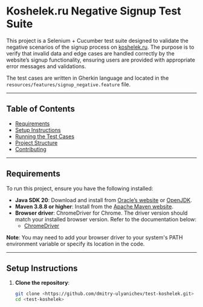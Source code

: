 # Koshelek.ru Negative Signup Test Suite

This project is a Selenium + Cucumber test suite designed to validate the negative scenarios of the signup process on [koshelek.ru](https://koshelek.ru/). The purpose is to verify that invalid data and edge cases are handled correctly by the website’s signup functionality, ensuring users are provided with appropriate error messages and validations.

The test cases are written in Gherkin language and located in the `resources/features/signup_negative.feature` file.

---

## Table of Contents

- [Requirements](#requirements)
- [Setup Instructions](#setup-instructions)
- [Running the Test Cases](#running-the-test-cases)
- [Project Structure](#project-structure)
- [Contributing](#contributing)

---

## Requirements

To run this project, ensure you have the following installed:

- **Java SDK 20**: Download and install from [Oracle’s website](https://www.oracle.com/java/technologies/javase/jdk20-archive-downloads.html) or [OpenJDK](https://openjdk.org/).
- **Maven 3.8.8 or higher**: Install from the [Apache Maven website](https://maven.apache.org/download.cgi).
- **Browser driver**: ChromeDriver for Chrome. The driver version should match your installed browser version. Refer to the documentation below:
    - [ChromeDriver](https://sites.google.com/chromium.org/driver/)

**Note**: You may need to add your browser driver to your system's PATH environment variable or specify its location in the code.

---

## Setup Instructions

1. **Clone the repository**:
   ```bash
   git clone <https://github.com/dmitry-ulyanichev/test-koshelek.git>
   cd <test-koshelek>